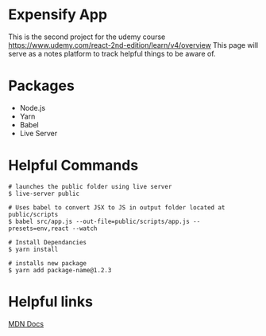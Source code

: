 # Expensify App
This is the second project for the udemy course https://www.udemy.com/react-2nd-edition/learn/v4/overview
This page will serve as a notes platform to track helpful things to be aware of.

# Packages
- Node.js
- Yarn
- Babel
- Live Server

# Helpful Commands
```
# launches the public folder using live server
$ live-server public

# Uses babel to convert JSX to JS in output folder located at public/scripts
$ babel src/app.js --out-file=public/scripts/app.js --presets=env,react --watch

# Install Dependancies 
$ yarn install

# installs new package
$ yarn add package-name@1.2.3
```

# Helpful links
[MDN Docs](https://developer.mozilla.org/en-US/) 
